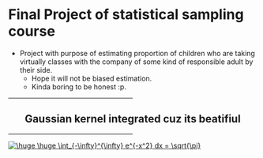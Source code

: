 <h1> Final Project of statistical sampling course </h1>

<ul>
    <li> Project with purpose of estimating proportion of children who are taking virtually classes with the company of some kind of responsible adult by their side.
    <ul>    
        <li> Hope it will not be biased estimation.
        <li> Kinda boring to be honest :p.
    </ul>
</ul>
<hr width=50%>
<h2 style="text-align:center"> Gaussian kernel integrated cuz its beatifiul </h2>
<hr width=50%>

<a href="https://www.codecogs.com/eqnedit.php?latex=\dpi{300}&space;\huge&space;\huge&space;\int_{-\infty}^{\infty}&space;e^{-x^2}&space;dx&space;=&space;\sqrt{\pi}" target="_blank"><img src="https://latex.codecogs.com/gif.latex?\dpi{300}&space;\huge&space;\huge&space;\int_{-\infty}^{\infty}&space;e^{-x^2}&space;dx&space;=&space;\sqrt{\pi}" title="\huge \huge \int_{-\infty}^{\infty} e^{-x^2} dx = \sqrt{\pi}" /></a>